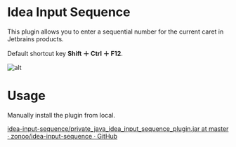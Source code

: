 # Idea Input Sequence
This plugin allows you to enter a sequential number for the current caret in Jetbrains products.

Default shortcut key **Shift ＋ Ctrl ＋ F12**.

![alt](https://raw.githubusercontent.com/zonoo/idea-input-sequence/master/dist/image.gif "title")


# Usage
Manually install the plugin from local.

[idea-input-sequence/private_java_idea_input_sequence_plugin.jar at master · zonoo/idea-input-sequence · GitHub](https://github.com/zonoo/idea-input-sequence/blob/master/dist/private_java_idea_input_sequence_plugin.jar)
